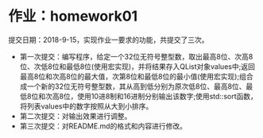 # 作业：homework01<br>
提交日期：2018-9-15，实现作业一要求的功能，共提交了三次。<br>
* 第一次提交：编写程序，给定一个32位无符号整型数，取出最高8位、次高8位、次低8位和最低8位(使用宏实现)，并将结果存入QList<qint8>对象values中;返回最高8位和次高8位的最大值，次第8位和最低8位的最小值(使用宏实现);组合成一个新的32位无符号整型数，其从高到低分别为原次低8位、最高8位、最低8位和次高8位，使用10进8制和16进制分别输出该数字;使用std::sort函数，将列表values中的数字按照从大到小排序。<br>
* 第二次提交：对输出效果进行调整。<br>
* 第三次提交：对README.md的格式和内容进行修改。<br>

